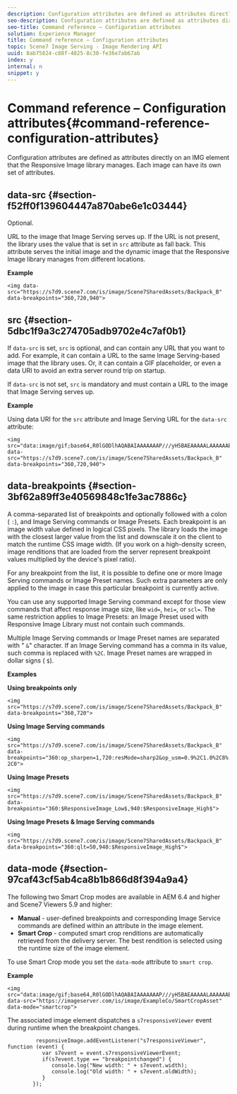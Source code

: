 ```yaml
---
description: Configuration attributes are defined as attributes directly on an IMG element that the Responsive Image library manages. Each image can have its own set of attributes.
seo-description: Configuration attributes are defined as attributes directly on an IMG element that the Responsive Image library manages. Each image can have its own set of attributes.
seo-title: Command reference – Configuration attributes
solution: Experience Manager
title: Command reference – Configuration attributes
topic: Scene7 Image Serving - Image Rendering API
uuid: 8ab75824-c88f-4825-8c30-fe36e7ab67ab
index: y
internal: n
snippet: y
---
```


# Command reference – Configuration attributes{#command-reference-configuration-attributes}

Configuration attributes are defined as attributes directly on an IMG element that the Responsive Image library manages. Each image can have its own set of attributes.

## data-src {#section-f52ff0f139604447a870abe6e1c03444}

Optional.

URL to the image that Image Serving serves up. If the URL is not present, the library uses the value that is set in `src` attribute as fall back. This attribute serves the initial image and the dynamic image that the Responsive Image library manages from different locations.

**Example** 

```
<img data-src="https://s7d9.scene7.com/is/image/Scene7SharedAssets/Backpack_B" data-breakpoints="360,720,940">
```

## src {#section-5dbc1f9a3c274705adb9702e4c7af0b1}

If `data-src` is set, `src` is optional, and can contain any URL that you want to add. For example, it can contain a URL to the same Image Serving-based image that the library uses. Or, it can contain a GIF placeholder, or even a data URI to avoid an extra server round trip on startup.

If `data-src` is not set, `src` is mandatory and must contain a URL to the image that Image Serving serves up.

**Example**

Using data URI for the `src` attribute and Image Serving URL for the `data-src` attribute:

```
<img src="data:image/gif;base64,R0lGODlhAQABAIAAAAAAAP///yH5BAEAAAAALAAAAAABAAEAAAIBRAA7" data-src="https://s7d9.scene7.com/is/image/Scene7SharedAssets/Backpack_B" data-breakpoints="360,720,940">
```

## data-breakpoints {#section-3bf62a89ff3e40569848c1fe3ac7886c}

A comma-separated list of breakpoints and optionally followed with a colon ( `:`), and Image Serving commands or Image Presets. Each breakpoint is an image width value defined in logical CSS pixels. The library loads the image with the closest larger value from the list and downscale it on the client to match the runtime CSS image width. (If you work on a high-density screen, image renditions that are loaded from the server represent breakpoint values multiplied by the device's pixel ratio).

For any breakpoint from the list, it is possible to define one or more Image Serving commands or Image Preset names. Such extra parameters are only applied to the image in case this particular breakpoint is currently active.

You can use any supported Image Serving command except for those view commands that affect response image size, like `wid=`, `hei=`, or `scl=`. The same restriction applies to Image Presets: an Image Preset used with Responsive Image Library must not contain such commands.

Multiple Image Serving commands or Image Preset names are separated with " `&`" character. If an Image Serving command has a comma in its value, such comma is replaced with `%2C`. Image Preset names are wrapped in dollar signs ( `$`).

**Examples**

**Using breakpoints only**

`<img src="https://s7d9.scene7.com/is/image/Scene7SharedAssets/Backpack_B" data-breakpoints="360,720">`

**Using Image Serving commands**

`<img src="https://s7d9.scene7.com/is/image/Scene7SharedAssets/Backpack_B" data-breakpoints="360:op_sharpen=1,720:resMode=sharp2&op_usm=0.9%2C1.0%2C8%2C0">`

**Using Image Presets**

`<img src="https://s7d9.scene7.com/is/image/Scene7SharedAssets/Backpack_B" data-breakpoints="360:$ResponsiveImage_Low$,940:$ResponsiveImage_High$">`

**Using Image Presets & Image Serving commands**

`<img src="https://s7d9.scene7.com/is/image/Scene7SharedAssets/Backpack_B" data-breakpoints="360:qlt=50,940:$ResponsiveImage_High$">`

## data-mode {#section-97caf43cf5ab4ca8b1b866d8f394a9a4}

The following two Smart Crop modes are available in AEM 6.4 and higher and Scene7 Viewers 5.9 and higher:

* **Manual** - user-defined breakpoints and corresponding Image Service commands are defined within an attribute in the image element. 
* **Smart Crop** - computed smart crop renditions are automatically retrieved from the delivery server. The best rendition is selected using the runtime size of the image element.

To use Smart Crop mode you set the `data-mode` attribute to `smart crop`.

**Example** 

```
<img 
src="data:image/gif;base64,R0lGODlhAQABAIAAAAAAAP///yH5BAEAAAAALAAAAAABAAEAAAIBRAA7" 
data-src="https://imageserver.com/is/image/ExampleCo/SmartCropAsset" 
data-mode="smartcrop">
```

The associated image element dispatches a `s7responsiveViewer` event during runtime when the breakpoint changes.

```
         responsiveImage.addEventListener("s7responsiveViewer", function (event) { 
           var s7event = event.s7responsiveViewerEvent; 
           if(s7event.type == "breakpointchanged") { 
              console.log("New width: " + s7event.width); 
              console.log("Old width: " + s7event.oldWidth); 
           } 
        });
```

